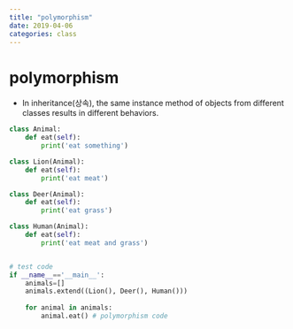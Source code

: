 ```yaml
---
title: "polymorphism"
date: 2019-04-06
categories: class
---
```


# polymorphism
* In inheritance(상속), the same instance method of objects from different classes results in different behaviors.

```python
class Animal:
    def eat(self):
        print('eat something')

class Lion(Animal):
    def eat(self):
        print('eat meat')

class Deer(Animal):
    def eat(self):
        print('eat grass')

class Human(Animal):
    def eat(self):
        print('eat meat and grass')


# test code
if __name__=='__main__':
    animals=[]
    animals.extend((Lion(), Deer(), Human()))
    
    for animal in animals:
        animal.eat() # polymorphism code
```
